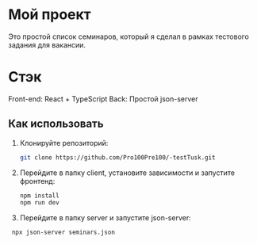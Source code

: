 # Мой проект

Это простой список семинаров, который я сделал в рамках тестового задания для вакансии.

# Стэк

Front-end: React + TypeScript
Back: Простой json-server 

## Как использовать

1. Клонируйте репозиторий:
   ```bash
   git clone https://github.com/Pro100Pre100/-testTusk.git
   
3. Перейдите в папку client, установите зависимости и запустите фронтенд:
   ```bash
   npm install
   npm run dev
   
5. Перейдите в папку server и запустите json-server:
 ```bash
  npx json-server seminars.json
